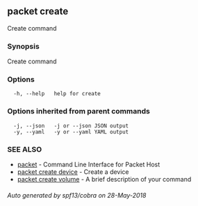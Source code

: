 ## packet create

Create command

### Synopsis

Create command

### Options

```
  -h, --help   help for create
```

### Options inherited from parent commands

```
  -j, --json   -j or --json JSON output
  -y, --yaml   -y or --yaml YAML output
```

### SEE ALSO

* [packet](packet.md)	 - Command Line Interface for Packet Host
* [packet create device](packet_create_device.md)	 - Create a device
* [packet create volume](packet_create_volume.md)	 - A brief description of your command

###### Auto generated by spf13/cobra on 28-May-2018
